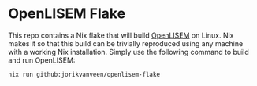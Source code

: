 # OpenLISEM Flake

This repo contains a Nix flake that will build [OpenLISEM](https://github.com/vjetten/openlisem) on Linux.
Nix makes it
so that this build can be trivially reproduced using any machine with a working
Nix installation. Simply use
the following command to build and run OpenLISEM:

```
nix run github:jorikvanveen/openlisem-flake
```
